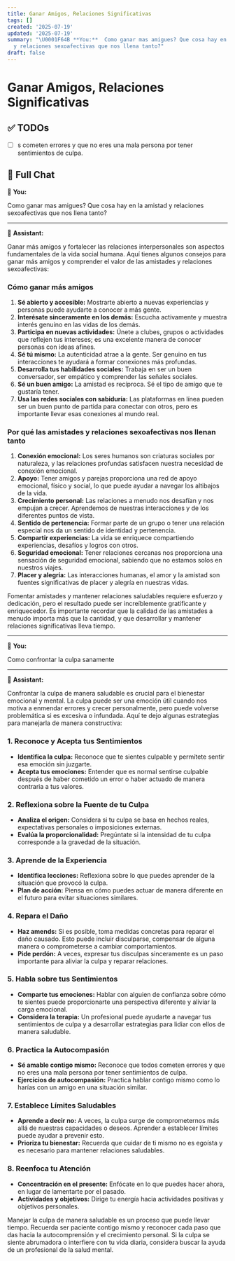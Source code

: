 ```yaml
---
title: Ganar Amigos, Relaciones Significativas
tags: []
created: '2025-07-19'
updated: '2025-07-19'
summary: "\U0001F64B **You:**  Como ganar mas amigues? Que cosa hay en la amistad
  y relaciones sexoafectivas que nos llena tanto?"
draft: false
---
```


# Ganar Amigos, Relaciones Significativas

## ✅ TODOs
- [ ] s cometen errores y que no eres una mala persona por tener sentimientos de culpa.

## 🧠 Full Chat

🙋 **You:**

Como ganar mas amigues? Que cosa hay en la amistad y relaciones sexoafectivas que nos llena tanto?

---

🤖 **Assistant:**

Ganar más amigos y fortalecer las relaciones interpersonales son aspectos fundamentales de la vida social humana. Aquí tienes algunos consejos para ganar más amigos y comprender el valor de las amistades y relaciones sexoafectivas:

### Cómo ganar más amigos
1. **Sé abierto y accesible:** Mostrarte abierto a nuevas experiencias y personas puede ayudarte a conocer a más gente.
2. **Interésate sinceramente en los demás:** Escucha activamente y muestra interés genuino en las vidas de los demás.
3. **Participa en nuevas actividades:** Únete a clubes, grupos o actividades que reflejen tus intereses; es una excelente manera de conocer personas con ideas afines.
4. **Sé tú mismo:** La autenticidad atrae a la gente. Ser genuino en tus interacciones te ayudará a formar conexiones más profundas.
5. **Desarrolla tus habilidades sociales:** Trabaja en ser un buen conversador, ser empático y comprender las señales sociales.
6. **Sé un buen amigo:** La amistad es recíproca. Sé el tipo de amigo que te gustaría tener.
7. **Usa las redes sociales con sabiduría:** Las plataformas en línea pueden ser un buen punto de partida para conectar con otros, pero es importante llevar esas conexiones al mundo real.

### Por qué las amistades y relaciones sexoafectivas nos llenan tanto
1. **Conexión emocional:** Los seres humanos son criaturas sociales por naturaleza, y las relaciones profundas satisfacen nuestra necesidad de conexión emocional.
2. **Apoyo:** Tener amigos y parejas proporciona una red de apoyo emocional, físico y social, lo que puede ayudar a navegar los altibajos de la vida.
3. **Crecimiento personal:** Las relaciones a menudo nos desafían y nos empujan a crecer. Aprendemos de nuestras interacciones y de los diferentes puntos de vista.
4. **Sentido de pertenencia:** Formar parte de un grupo o tener una relación especial nos da un sentido de identidad y pertenencia.
5. **Compartir experiencias:** La vida se enriquece compartiendo experiencias, desafíos y logros con otros.
6. **Seguridad emocional:** Tener relaciones cercanas nos proporciona una sensación de seguridad emocional, sabiendo que no estamos solos en nuestros viajes.
7. **Placer y alegría:** Las interacciones humanas, el amor y la amistad son fuentes significativas de placer y alegría en nuestras vidas.

Fomentar amistades y mantener relaciones saludables requiere esfuerzo y dedicación, pero el resultado puede ser increíblemente gratificante y enriquecedor. Es importante recordar que la calidad de las amistades a menudo importa más que la cantidad, y que desarrollar y mantener relaciones significativas lleva tiempo.

---

🙋 **You:**

Como confrontar la culpa sanamente

---

🤖 **Assistant:**

Confrontar la culpa de manera saludable es crucial para el bienestar emocional y mental. La culpa puede ser una emoción útil cuando nos motiva a enmendar errores y crecer personalmente, pero puede volverse problemática si es excesiva o infundada. Aquí te dejo algunas estrategias para manejarla de manera constructiva:

### 1. Reconoce y Acepta tus Sentimientos
- **Identifica la culpa:** Reconoce que te sientes culpable y permítete sentir esa emoción sin juzgarte.
- **Acepta tus emociones:** Entender que es normal sentirse culpable después de haber cometido un error o haber actuado de manera contraria a tus valores.

### 2. Reflexiona sobre la Fuente de tu Culpa
- **Analiza el origen:** Considera si tu culpa se basa en hechos reales, expectativas personales o imposiciones externas.
- **Evalúa la proporcionalidad:** Pregúntate si la intensidad de tu culpa corresponde a la gravedad de la situación.

### 3. Aprende de la Experiencia
- **Identifica lecciones:** Reflexiona sobre lo que puedes aprender de la situación que provocó la culpa.
- **Plan de acción:** Piensa en cómo puedes actuar de manera diferente en el futuro para evitar situaciones similares.

### 4. Repara el Daño
- **Haz amends:** Si es posible, toma medidas concretas para reparar el daño causado. Esto puede incluir disculparse, compensar de alguna manera o comprometerse a cambiar comportamientos.
- **Pide perdón:** A veces, expresar tus disculpas sinceramente es un paso importante para aliviar la culpa y reparar relaciones.

### 5. Habla sobre tus Sentimientos
- **Comparte tus emociones:** Hablar con alguien de confianza sobre cómo te sientes puede proporcionarte una perspectiva diferente y aliviar la carga emocional.
- **Considera la terapia:** Un profesional puede ayudarte a navegar tus sentimientos de culpa y a desarrollar estrategias para lidiar con ellos de manera saludable.

### 6. Practica la Autocompasión
- **Sé amable contigo mismo:** Reconoce que todos cometen errores y que no eres una mala persona por tener sentimientos de culpa.
- **Ejercicios de autocompasión:** Practica hablar contigo mismo como lo harías con un amigo en una situación similar.

### 7. Establece Límites Saludables
- **Aprende a decir no:** A veces, la culpa surge de comprometernos más allá de nuestras capacidades o deseos. Aprender a establecer límites puede ayudar a prevenir esto.
- **Prioriza tu bienestar:** Recuerda que cuidar de ti mismo no es egoísta y es necesario para mantener relaciones saludables.

### 8. Reenfoca tu Atención
- **Concentración en el presente:** Enfócate en lo que puedes hacer ahora, en lugar de lamentarte por el pasado.
- **Actividades y objetivos:** Dirige tu energía hacia actividades positivas y objetivos personales.

Manejar la culpa de manera saludable es un proceso que puede llevar tiempo. Recuerda ser paciente contigo mismo y reconocer cada paso que das hacia la autocomprensión y el crecimiento personal. Si la culpa se siente abrumadora o interfiere con tu vida diaria, considera buscar la ayuda de un profesional de la salud mental.